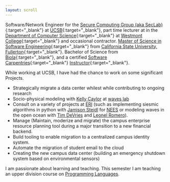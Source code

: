 ```yaml
---
layout: scroll
---
```

Software/Network Engineer for the [Secure Computing Group (aka SecLab)](https://seclab.cs.ucsb.edu "SecLab"){:target="_blank"} at 
[UCSB](https://www.ucsb.edu "University of California, Santa Barbara"){:target="_blank"}, part time lecturer 
at in the [Department of Computer Science](https://www.westmont.edu/computer-science){:target="_blank"} at 
[Westmont College](https://westmont.edu){:target="_blank"} and occasional contractor. 
[Master of Science in Software Engineering](http://www.fullerton.edu/ecs/mse/){:target="_blank"} from 
[California State University, Fullerton](http://www.fullerton.edu/ecs/){:target="_blank"}. Bachelor of Science from 
[Biola](https://www.biola.edu/){:target="_blank"}, and a certified 
[Software Carpentries](https://software-carpentry.org/){:target="_blank"}
[Instructor](https://carpentries.org/instructors/#noah-de){:target="_blank"}.

While working at UCSB, I have had the chance to work on some significant Projects.

 - Strategically migrate a data center whilest while contributing to ongoing research
 - Socio-physical modeling with [Kelly Caylor](https://bren.ucsb.edu/people/kelly-caylor) at [waves lab](http://caylor.eri.ucsb.edu/)
 - Consult on a variety of projects at [ERI](https://eri.ucsb.edu) (such as implementing siesmic algorithms in python with [Jamison Steidl](https://www.eri.ucsb.edu/people/jamison-steidl) for [NEES](http://www.nees.ucsb.edu/) or modeling waves in the open ocean with [Tim DeVries](https://tdevries.eri.ucsb.edu/) and [Leonel Romero](https://leonelromero.com/)).
 - Manage (Maintain, moderize and migrate) the campus enterprise resource planning tool during a major transition to a new financial backend.
 - Build tooling to enable migration to a centralized campus identity system.
 - Automate the migration of student email to the cloud
 - Creating the new campus data center (building an emergency shutdown system based on environmental sensors)

  I am passionate about learning and teaching. This semester I am teaching an upper division course on [Programming Languages](https://cs-105.github.io/).

